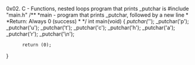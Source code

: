 0x02. C - Functions, nested loops
program that prints _putchar is
#include "main.h"
   /**
     *main - program that prints _putchar, followed by a new line
     *
     *Return: Always 0 (success)
     *
     */
   int main(void)
   {
          _putchar('_');
          _putchar('p');
          _putchar('u');
          _putchar('t');
          _putchar('c');
          _putchar('h');
          _putchar('a');
          _putchar('r');
          _putchar('\n');
 
          return (0);
  }                                  
